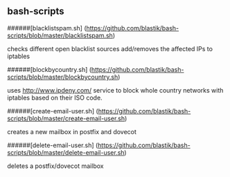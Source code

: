 ##  bash-scripts


######[blacklistspam.sh] (https://github.com/blastik/bash-scripts/blob/master/blacklistspam.sh)

checks different open blacklist sources add/removes the affected IPs to iptables

######[blockbycountry.sh] (https://github.com/blastik/bash-scripts/blob/master/blockbycountry.sh)

uses http://www.ipdeny.com/ service to block whole country networks with iptables based on their ISO code.

######[create-email-user.sh] (https://github.com/blastik/bash-scripts/blob/master/create-email-user.sh)

creates a new mailbox in postfix and dovecot

######[delete-email-user.sh] (https://github.com/blastik/bash-scripts/blob/master/delete-email-user.sh)

deletes a postfix/dovecot mailbox